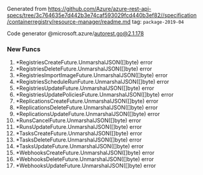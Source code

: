 Generated from https://github.com/Azure/azure-rest-api-specs/tree/3c764635e7d442b3e74caf593029fcd440b3ef82//specification/containerregistry/resource-manager/readme.md tag: `package-2019-04`

Code generator @microsoft.azure/autorest.go@2.1.178


### New Funcs

1. *RegistriesCreateFuture.UnmarshalJSON([]byte) error
1. *RegistriesDeleteFuture.UnmarshalJSON([]byte) error
1. *RegistriesImportImageFuture.UnmarshalJSON([]byte) error
1. *RegistriesScheduleRunFuture.UnmarshalJSON([]byte) error
1. *RegistriesUpdateFuture.UnmarshalJSON([]byte) error
1. *RegistriesUpdatePoliciesFuture.UnmarshalJSON([]byte) error
1. *ReplicationsCreateFuture.UnmarshalJSON([]byte) error
1. *ReplicationsDeleteFuture.UnmarshalJSON([]byte) error
1. *ReplicationsUpdateFuture.UnmarshalJSON([]byte) error
1. *RunsCancelFuture.UnmarshalJSON([]byte) error
1. *RunsUpdateFuture.UnmarshalJSON([]byte) error
1. *TasksCreateFuture.UnmarshalJSON([]byte) error
1. *TasksDeleteFuture.UnmarshalJSON([]byte) error
1. *TasksUpdateFuture.UnmarshalJSON([]byte) error
1. *WebhooksCreateFuture.UnmarshalJSON([]byte) error
1. *WebhooksDeleteFuture.UnmarshalJSON([]byte) error
1. *WebhooksUpdateFuture.UnmarshalJSON([]byte) error
